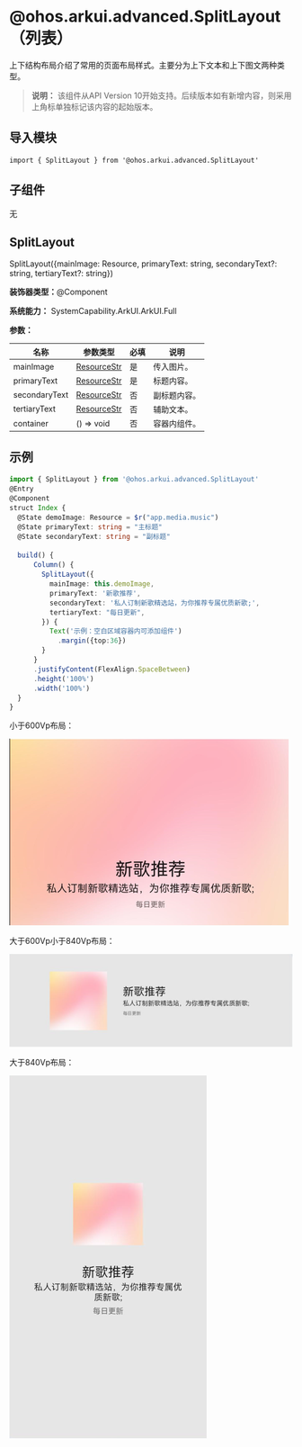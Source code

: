 # @ohos.arkui.advanced.SplitLayout（列表）


上下结构布局介绍了常用的页面布局样式。主要分为上下文本和上下图文两种类型。


> **说明：**
> 该组件从API Version 10开始支持。后续版本如有新增内容，则采用上角标单独标记该内容的起始版本。


## 导入模块

```
import { SplitLayout } from '@ohos.arkui.advanced.SplitLayout'
```


## 子组件

无


## SplitLayout

SplitLayout({mainImage: Resource, primaryText: string, secondaryText?: string, tertiaryText?: string})

**装饰器类型：**@Component

**系统能力：** SystemCapability.ArkUI.ArkUI.Full

**参数：**

| 名称 | 参数类型 | 必填 | 说明 |
| -------- | -------- | -------- | -------- |
| mainImage | [ResourceStr](ts-types.md#resourcestr) | 是 | 传入图片。 |
| primaryText | [ResourceStr](ts-types.md#resourcestr) | 是 | 标题内容。 |
| secondaryText | [ResourceStr](ts-types.md#resourcestr) | 否 | 副标题内容。 |
| tertiaryText | [ResourceStr](ts-types.md#resourcestr) | 否 | 辅助文本。 |
| container | ()&nbsp;=&gt;&nbsp;void | 否 | 容器内组件。 |


## 示例

```ts
import { SplitLayout } from '@ohos.arkui.advanced.SplitLayout'
@Entry
@Component
struct Index {
  @State demoImage: Resource = $r("app.media.music")
  @State primaryText: string = "主标题"
  @State secondaryText: string = "副标题"

  build() {
      Column() {
        SplitLayout({
          mainImage: this.demoImage,
          primaryText: '新歌推荐',
          secondaryText: '私人订制新歌精选站，为你推荐专属优质新歌;',
          tertiaryText: "每日更新",
        }) {
          Text('示例：空白区域容器内可添加组件')
            .margin({top:36})
        }
      }
      .justifyContent(FlexAlign.SpaceBetween)
      .height('100%')
      .width('100%')
  }
}
```


小于600Vp布局：


![zh-cn_image_0000001665553957](figures/zh-cn_image_0000001665553957.png)


大于600Vp小于840Vp布局：


![zh-cn_image_0000001616957408](figures/zh-cn_image_0000001616957408.png)


大于840Vp布局：


![zh-cn_image_0000001617116972](figures/zh-cn_image_0000001617116972.png)
